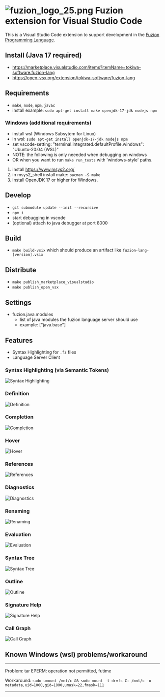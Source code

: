 # ![fuzion_logo_25.png](images/fuzion_logo_25.png) Fuzion extension for Visual Studio Code

This is a Visual Studio Code extension to support development in the [Fuzion Programming Language](https://flang.dev).

## Install (Java 17 required)
- https://marketplace.visualstudio.com/items?itemName=tokiwa-software.fuzion-lang
- https://open-vsx.org/extension/tokiwa-software/fuzion-lang

## Requirements
- `make`, `node`, `npm`, `javac`
- install example: `sudo apt-get install make openjdk-17-jdk nodejs npm`

### Windows (additional requirements)
- install wsl (Windows Subsytem for Linux)
- in wsl: `sudo apt-get install openjdk-17-jdk nodejs npm`
- set vscode-setting: "terminal.integrated.defaultProfile.windows": "Ubuntu-20.04 (WSL)"
- NOTE: the following is only neeeded when debugging on windows
- OR when you want to run `make run_tests` with 'windows-style' paths.
1) install https://www.msys2.org/
2) in msys2_shell install make: `pacman -S make`
3) install OpenJDK 17 or higher for Windows.

## Develop
- `git submodule update --init --recursive`
- `npm i`
- start debugging in vscode
- (optional) attach to java debugger at port 8000

## Build
- `make build-vsix` which should produce an artifact like `fuzion-lang-[version].vsix`


## Distribute
- `make publish_marketplace_visualstudio`
- `make publish_open_vsx`

## Settings
- fuzion.java.modules
  - list of java modules the fuzion language server should use
  - example: ["java.base"]

## Features

- Syntax Highlighting for `.fz` files
- Language Server Client

### Syntax Highlighting (via Semantic Tokens)
![Syntax Highlighting](images/syntax_highlighting.png)

### Definition
![Definition](images/lsp_definition.png)

### Completion
![Completion](images/lsp_completion.png)

### Hover
![Hover](images/lsp_hover.png)

### References
![References](images/lsp_references.png)

### Diagnostics
![Diagnostics](images/lsp_diagnostics.png)

### Renaming
![Renaming](images/lsp_rename.webp)

### Evaluation
![Evaluation](images/lsp_evaluate_file.webp)

### Syntax Tree
![Syntax Tree](images/lsp_show_syntax_tree.webp)

### Outline
![Outline](images/lsp_document_symbols.png)

### Signature Help
![Signature Help](images/lsp_signature_help.png)

### Call Graph
![Call Graph](images/lsp_code_lens_call_graph.png)

<!-- NYI ### Inlay Hints
![Inlay Hints](images/lsp_inlay_hints.png)

                "fuzion.inlay_hints": {
                    "type": "boolean",
                    "default": true,
                    "description": "Toggle inlay hints."
                },
 -->

## Known Windows (wsl) problems/workaround

---
Problem: tar EPERM: operation not permitted, futime

Workaround: `sudo umount /mnt/c && sudo mount -t drvfs C: /mnt/c -o metadata,uid=1000,gid=1000,umask=22,fmask=111`

---
